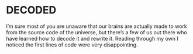 # DECODED

I’m sure most of you are unaware that our brains are actually made to work from the source code of the universe, but there’s a few of us out there who have learned how to decode it and rewrite it. Reading through my own I noticed the first lines of code were very disappointing.
